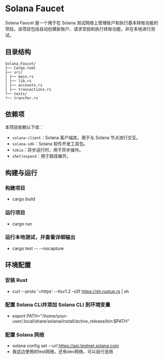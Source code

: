 # Solana Faucet

Solana Faucet 是一个用于在 Solana 测试网络上管理账户和执行基本转账功能的项目。该项目包括自动创建新账户、请求空投和执行转账功能，并在本地进行测试。
## 目录结构
```plaintext
Solana_Faucet/
├── Cargo.toml
├── src/
│ ├── main.rs
│ ├── lib.rs
│ ├── accounts.rs
│ ├── transactions.rs
└── tests/
└── transfer.rs
```
## 依赖项

本项目依赖以下库：

- `solana-client`：Solana 客户端库，用于与 Solana 节点进行交互。
- `solana-sdk`：Solana 软件开发工具包。
- `tokio`：异步运行时，用于异步操作。
- `shellexpand`：用于路径展开。

## 构建与运行
### 构建项目
- cargo build
### 运行项目
- cargo run
### 运行本地测试，并查看详细输出
- cargo test -- --nocapture

## 环境配置
### 安装 Rust
- curl --proto '=https' --tlsv1.2 -sSf https://sh.rustup.rs | sh
### 配置 Solana CLI并添加 Solana CLI 到环境变量
- export PATH="/home/your-user/.local/share/solana/install/active_release/bin:$PATH"
### 配置 Solana 网络
- solana config set --url https://api.testnet.solana.com
- 我这边使用的test网络，还有dev网络，可以自行选用

